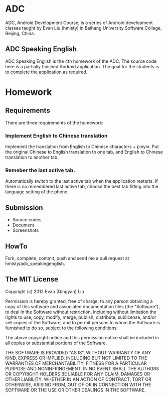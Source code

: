 ADC
===
ADC, Android Development Course, is a series of Android development classes taught by Evan Liu (hmisty) in Beihang University Software College, Beijing, China.

ADC Speaking English
---
ADC Speaking English is the 4th homework of the ADC.
The source code here is a partially finished Android application. The goal for the students is to complete the application as required.

Homework
===

Requirements
---
There are three requirements of the homework:

### Implement English to Chinese translation
Implement the translation from English to Chinese characters + pinyin.
Put the original Chinese to English translation to one tab,
and English to Chinese translation to another tab.

### Remeber the last active tab.
Automatically switch to the last active tab when the application restarts.
If there is no remembered last active tab, choose the best tab fitting into the language setting of the phone.

Submission
---
  * Source codes
  * Document
  * Screenshots

HowTo
---
Fork, complete, commit, push and send me a pull request at hmisty/adc_speakingenglish.

The MIT License
---
Copyright (c) 2012
Evan (Qingyan) Liu

Permission is hereby granted, free of charge, to any person obtaining a copy
of this software and associated documentation files (the "Software"), to deal
in the Software without restriction, including without limitation the rights
to use, copy, modify, merge, publish, distribute, sublicense, and/or sell
copies of the Software, and to permit persons to whom the Software is
furnished to do so, subject to the following conditions:

The above copyright notice and this permission notice shall be included in
all copies or substantial portions of the Software.

THE SOFTWARE IS PROVIDED "AS IS", WITHOUT WARRANTY OF ANY KIND, EXPRESS OR
IMPLIED, INCLUDING BUT NOT LIMITED TO THE WARRANTIES OF MERCHANTABILITY,
FITNESS FOR A PARTICULAR PURPOSE AND NONINFRINGEMENT. IN NO EVENT SHALL THE
AUTHORS OR COPYRIGHT HOLDERS BE LIABLE FOR ANY CLAIM, DAMAGES OR OTHER
LIABILITY, WHETHER IN AN ACTION OF CONTRACT, TORT OR OTHERWISE, ARISING FROM,
OUT OF OR IN CONNECTION WITH THE SOFTWARE OR THE USE OR OTHER DEALINGS IN
THE SOFTWARE.